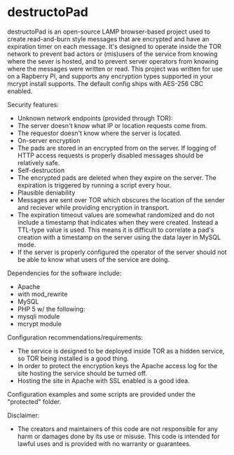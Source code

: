 destructoPad
============

destructoPad is an open-source LAMP browser-based project used to create read-and-burn style messages that are encrypted and have an expiration timer on each message. It's designed to operate inside the TOR network to prevent bad actors or (mis)users of the service from knowing where the sever is hosted, and to prevent server operators from knowing where the messages were written or read. This project was written for use on a Rapberry PI, and supports any encryption types supported in your mcrypt install supports. The default config ships with AES-256 CBC enabled.

Security features:
 - Unknown network endpoints (provided through TOR):
  - The server doesn't know what IP or location requests come from.
  - The requestor doesn't know where the server is located.
 - On-server encryption
  - The pads are stored in an encrypted from on the server. If logging of HTTP access requests is properly disabled messages should be relatively safe.
 - Self-destruction
  - The encrypted pads are deleted when they expire on the server. The expiration is triggered by running a script every hour.
 - Plausible deniability
  - Messages are sent over TOR which obscures the location of the sender and reciever while providing encryption in transport.
  - The expiration timeout values are somewhat randomized and do not include a timestamp that indicates when they were created. Instead a TTL-type value is used. This means it is difficult to correlate a pad's creation with a timestamp on the server using the data layer in MySQL mode.
  - If the server is properly configured the operator of the server should not be able to know what users of the service are doing.

Dependencies for the software include:
 - Apache
  - with mod\_rewrite
 - MySQL
 - PHP 5 w/ the following:
  - mysqli module
  - mcrypt module

Configuration recommendations/requirements:
- The service is designed to be deployed inside TOR as a hidden service, so TOR being installed is a good thing.
- In order to protect the encryption keys the Apache access log for the site hosting the service should be turned off.
- Hosting the site in Apache with SSL enabled is a good idea.
 
Configuration examples and some scripts are provided under the "protected" folder.

Disclaimer:
- The creators and maintainers of this code are not responsible for any harm or damages done by its use or misuse. This code is intended for lawful uses and is provided with no warranty or guarantees.
